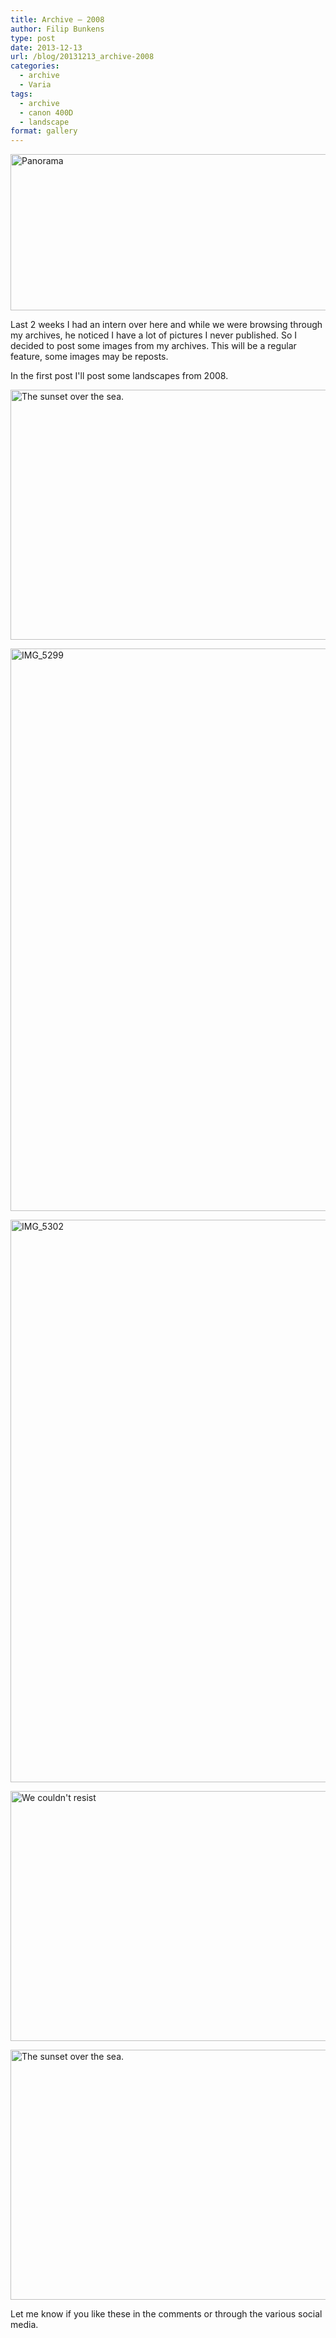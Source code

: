 ```yaml
---
title: Archive – 2008
author: Filip Bunkens
type: post
date: 2013-12-13
url: /blog/20131213_archive-2008
categories:
  - archive
  - Varia
tags:
  - archive
  - canon 400D
  - landscape
format: gallery
---
```

[<img src="/wp-content/uploads/2013/12/IMG_9422-600x250.jpg" alt="Panorama" width="600" height="250" class="alignnone size-large wp-image-950" />][1]

Last 2 weeks I had an intern over here and while we were browsing through my archives, he noticed I have a lot of pictures I never published. So I decided to post some images from my archives. This will be a regular feature, some images may be reposts.

In the first post I'll post some landscapes from 2008.

[<img src="/wp-content/uploads/2013/12/IMG_1793-600x400.jpg" alt="The sunset over the sea." width="600" height="400" class="alignnone size-large wp-image-946" />][2]

[<img src="/wp-content/uploads/2013/12/IMG_5299-600x900.jpg" alt="IMG_5299" width="600" height="900" class="alignnone size-large wp-image-947" />][3]

[<img src="/wp-content/uploads/2013/12/IMG_5302-600x900.jpg" alt="IMG_5302" width="600" height="900" class="alignnone size-large wp-image-948" />][4]

[<img src="/wp-content/uploads/2013/12/IMG_9210-600x400.jpg" alt="We couldn&#039;t resist" width="600" height="400" class="alignnone size-large wp-image-949" />][5]

[<img src="/wp-content/uploads/2013/12/IMG_1765-600x400.jpg" alt="The sunset over the sea." width="600" height="400" class="alignnone size-large wp-image-945" />][6]

Let me know if you like these in the comments or through the various social media.

 [1]: /wp-content/uploads/2013/12/IMG_9422.jpg
 [2]: /wp-content/uploads/2013/12/IMG_1793.jpg
 [3]: /wp-content/uploads/2013/12/IMG_5299.jpg
 [4]: /wp-content/uploads/2013/12/IMG_5302.jpg
 [5]: /wp-content/uploads/2013/12/IMG_9210.jpg
 [6]: /wp-content/uploads/2013/12/IMG_1765.jpg